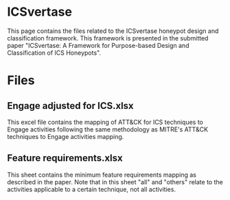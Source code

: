 # ICSvertase

This page contains the files related to the ICSvertase honeypot design and classification framework. This framework is presented in the submitted paper "ICSvertase: A Framework for Purpose-based Design and Classification of ICS Honeypots". 


# Files


## Engage adjusted for ICS.xlsx
 This excel file contains the mapping of ATT&CK for ICS techniques to Engage activities following the same methodology as MITRE's ATT&CK techniques to Engage activities mapping.


## Feature requirements.xlsx

This sheet contains the minimum feature requirements mapping as described in the paper.
Note that in this sheet "all" and "others" relate to the activities applicable to a certain technique, not all activities.
